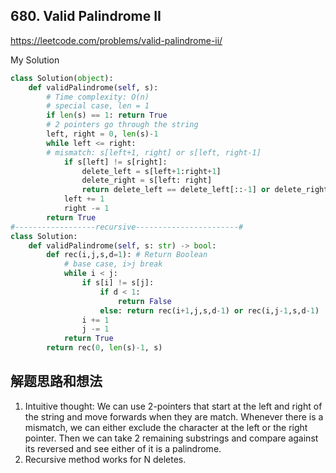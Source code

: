 ## 680. Valid Palindrome II
https://leetcode.com/problems/valid-palindrome-ii/

My Solution

```python
class Solution(object):
    def validPalindrome(self, s):
        # Time complexity: O(n)
        # special case, len = 1
        if len(s) == 1: return True
        # 2 pointers go through the string
        left, right = 0, len(s)-1
        while left <= right:
        # mismatch: s[left+1, right] or s[left, right-1]
            if s[left] != s[right]:
                delete_left = s[left+1:right+1]
                delete_right = s[left: right]
                return delete_left == delete_left[::-1] or delete_right == delete_right[::-1]
            left += 1
            right -= 1
        return True
#------------------recursive-----------------------#
class Solution:
    def validPalindrome(self, s: str) -> bool:
        def rec(i,j,s,d=1): # Return Boolean
            # base case, i>j break
            while i < j:
                if s[i] != s[j]:
                    if d < 1:
                        return False
                    else: return rec(i+1,j,s,d-1) or rec(i,j-1,s,d-1)
                i += 1
                j -= 1
            return True
        return rec(0, len(s)-1, s)
```


## 解题思路和想法
1. Intuitive thought: We can use 2-pointers that start at the left and right of the string and move forwards when they are match. Whenever there is a mismatch, we can either exclude the character at the left or the right pointer. Then we can take 2 remaining substrings and compare against its reversed and see either of it is a palindrome.
2. Recursive method works for N deletes.


